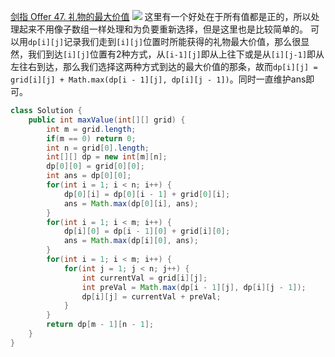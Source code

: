 [剑指 Offer 47. 礼物的最大价值](https://leetcode-cn.com/problems/li-wu-de-zui-da-jie-zhi-lcof/)
![](https://img2022.cnblogs.com/blog/2272548/202201/2272548-20220123235926188-343320947.png)
这里有一个好处在于所有值都是正的，所以处理起来不用像子数组一样处理和为负要重新选择，但是这里也是比较简单的。
可以用`dp[i][j]`记录我们走到`[i][j]`位置时所能获得的礼物最大价值，那么很显然，我们到达`[i][j]`位置有2种方式，从`[i-1][j]`即从上往下或是从`[i][j-1]`即从左往右到达，那么我们选择这两种方式到达的最大价值的那条，故而`dp[i][j] = grid[i][j] + Math.max(dp[i - 1][j], dp[i][j - 1])`。同时一直维护ans即可。
```java
class Solution {
    public int maxValue(int[][] grid) {
        int m = grid.length;
        if(m == 0) return 0;
        int n = grid[0].length;
        int[][] dp = new int[m][n];
        dp[0][0] = grid[0][0];
        int ans = dp[0][0];
        for(int i = 1; i < n; i++) {
            dp[0][i] = dp[0][i - 1] + grid[0][i];
            ans = Math.max(dp[0][i], ans);
        }
        for(int i = 1; i < m; i++) {
            dp[i][0] = dp[i - 1][0] + grid[i][0];
            ans = Math.max(dp[i][0], ans);
        }
        for(int i = 1; i < m; i++) {
            for(int j = 1; j < n; j++) {
                int currentVal = grid[i][j];
                int preVal = Math.max(dp[i - 1][j], dp[i][j - 1]);
                dp[i][j] = currentVal + preVal;
            }
        }
        return dp[m - 1][n - 1];
    }
}
```